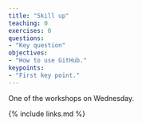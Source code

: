 ```yaml
---
title: "Skill up"
teaching: 0
exercises: 0
questions:
- "Key question"
objectives:
- "How to use GitHub."
keypoints:
- "First key point."
---
```


One of the workshops on Wednesday.

{% include links.md %}
